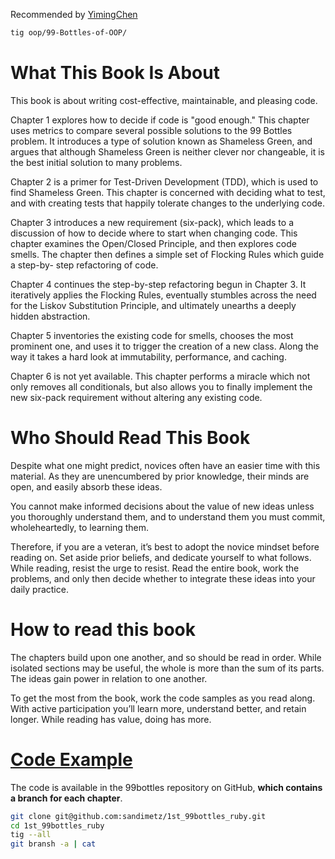 Recommended by [YimingChen](https://yiming.dev/blog/2017/12/08/book-review-99-bottles-of-oop/)

```bash
tig oop/99-Bottles-of-OOP/
```

# What This Book Is About

This book is about writing cost-effective, maintainable, and pleasing code.

Chapter 1 explores how to decide if code is "good enough." This chapter uses metrics to compare several possible solutions to the 99 Bottles problem. It introduces a type of solution known as Shameless Green, and argues that although Shameless Green is neither clever nor changeable, it is the best initial solution to many problems.

Chapter 2 is a primer for Test-Driven Development (TDD), which is used to find Shameless Green. This chapter is concerned with deciding what to test, and with creating tests that happily tolerate changes to the underlying code.

Chapter 3 introduces a new requirement (six-pack), which leads to a discussion of how to decide where to start when changing code. This chapter examines the Open/Closed Principle, and then explores code smells. The chapter then defines a simple set of Flocking Rules which guide a step-by- step refactoring of code.

Chapter 4 continues the step-by-step refactoring begun in Chapter 3. It iteratively applies the Flocking Rules, eventually stumbles across the need for the Liskov Substitution Principle, and ultimately unearths a deeply hidden abstraction.

Chapter 5 inventories the existing code for smells, chooses the most prominent one, and uses it to trigger the creation of a new class. Along the way it takes a hard look at immutability, performance, and caching.

Chapter 6 is not yet available. This chapter performs a miracle which not only removes all conditionals, but also allows you to finally implement the new six-pack requirement without altering any existing code.

# Who Should Read This Book

Despite what one might predict, novices often have an easier time with this material. As they are unencumbered by prior knowledge, their minds are open, and easily absorb these ideas.

You cannot make informed decisions about the value of new ideas unless you thoroughly understand them, and to understand them you must commit, wholeheartedly, to learning them.

Therefore, if you are a veteran, it’s best to adopt the novice mindset before reading on. Set aside prior beliefs, and dedicate yourself to what follows. While reading, resist the urge to resist. Read the entire book, work the problems, and only then decide whether to integrate these ideas into your daily practice.

# How to read this book

The chapters build upon one another, and so should be read in order. While isolated sections may be useful, the whole is more than the sum of its parts. The ideas gain power in relation to one another.

To get the most from the book, work the code samples as you read along. With active participation you’ll learn more, understand better, and retain longer. While reading has value, doing has more.

# [Code Example ](https://github.com/sandimetz/1st_99bottles_ruby)

The code is available in the 99bottles repository on GitHub, **which contains a branch for each chapter**.

```bash
git clone git@github.com:sandimetz/1st_99bottles_ruby.git
cd 1st_99bottles_ruby
tig --all
git bransh -a | cat
```


